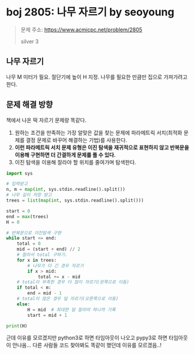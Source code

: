 # boj 2805: 나무 자르기 by seoyoung
> 문제 주소: https://www.acmicpc.net/problem/2805
> 
> silver 3

## 나무 자르기
나무 M 미터가 필요. 절단기에 높이 H 지정. 나무를 필요한 만큼만 집으로 가져가려고 한다.

## 문제 해결 방향
책에서 나온 떡 자르기 문제랑 똑같다.
1. 원하는 조건을 만족하는 가장 알맞은 값을 찾는 문제에 파라메트릭 서치(최적화 문제를 결정 문제로 바꾸어 해결하는 기법)를 사용한다.
2. **이런 파라메트릭 서치 문제 유형은 이진 탐색을 재귀적으로 표현하지 않고 반복문을 이용해 구현하면 더 간결하게 문제를 풀 수 있다.**
3. 이진 탐색을 이용해 잘라야 할 위치를 줄여가며 탐색한다.

```python
import sys

# 입력받고
n, m = map(int, sys.stdin.readline().split())
# 나무 길이 저장 받고
trees = list(map(int, sys.stdin.readline().split()))

start = 0
end = max(trees)
H = 0

# 반복문으로 이진탐색 구현
while start <= end:
    total = 0
    mid = (start + end) // 2
    # 잘라서 total 구하기.
    for x in trees:
        # 나무가 더 긴 경우 자르기
        if x > mid:
            total += x - mid
    # total이 부족한 경우 더 많이 자르기(왼쪽으로 이동)
    if total < m:
        end = mid - 1
    # total이 많은 경우 덜 자르기(오른쪽으로 이동)
    else:
        H = mid  # 최대한 덜 잘라야 하니까 기록
        start = mid + 1

print(H)
```
근데 이유를 모르겠지만 python3로 하면 타임아웃이 나오고 pypy3로 하면 타임아웃이 안나옴... 
다른 사람들 코드 찾아봐도 똑같이 했던데 이유를 모르겠음..!